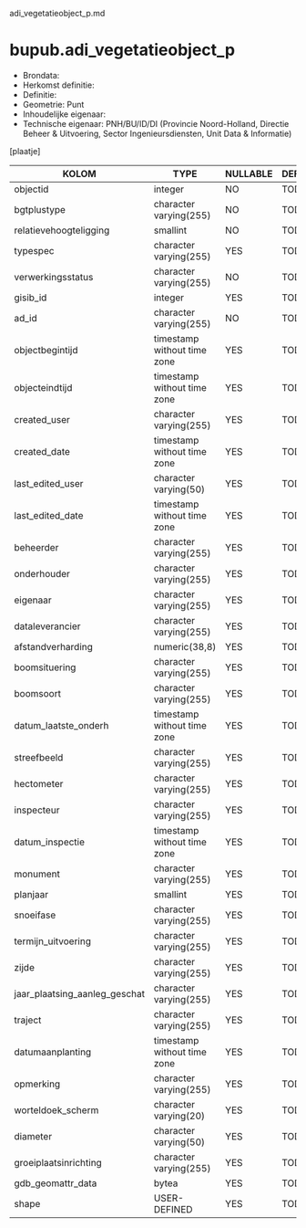 adi_vegetatieobject_p.md

# bupub.adi_vegetatieobject_p


* Brondata: 
* Herkomst definitie: 
* Definitie: 
* Geometrie: Punt
* Inhoudelijke eigenaar: 
* Technische eigenaar: PNH/BU/ID/DI (Provincie Noord-Holland, Directie Beheer & Uitvoering, Sector Ingenieursdiensten, Unit Data & Informatie)

[plaatje]


|KOLOM                            |TYPE                       |NULLABLE|DEFINITIE|
|------                           |----                       |-----   |-----    |
|objectid                         |integer                    |NO      |TODO|
|bgtplustype                      |character varying(255)     |NO      |TODO|
|relatievehoogteligging           |smallint                   |NO      |TODO|
|typespec                         |character varying(255)     |YES     |TODO|
|verwerkingsstatus                |character varying(255)     |NO      |TODO|
|gisib_id                         |integer                    |YES     |TODO|
|ad_id                            |character varying(255)     |NO      |TODO|
|objectbegintijd                  |timestamp without time zone|YES     |TODO|
|objecteindtijd                   |timestamp without time zone|YES     |TODO|
|created_user                     |character varying(255)     |YES     |TODO|
|created_date                     |timestamp without time zone|YES     |TODO|
|last_edited_user                 |character varying(50)      |YES     |TODO|
|last_edited_date                 |timestamp without time zone|YES     |TODO|
|beheerder                        |character varying(255)     |YES     |TODO|
|onderhouder                      |character varying(255)     |YES     |TODO|
|eigenaar                         |character varying(255)     |YES     |TODO|
|dataleverancier                  |character varying(255)     |YES     |TODO|
|afstandverharding                |numeric(38,8)              |YES     |TODO|
|boomsituering                    |character varying(255)     |YES     |TODO|
|boomsoort                        |character varying(255)     |YES     |TODO|
|datum_laatste_onderh             |timestamp without time zone|YES     |TODO|
|streefbeeld                      |character varying(255)     |YES     |TODO|
|hectometer                       |character varying(255)     |YES     |TODO|
|inspecteur                       |character varying(255)     |YES     |TODO|
|datum_inspectie                  |timestamp without time zone|YES     |TODO|
|monument                         |character varying(255)     |YES     |TODO|
|planjaar                         |smallint                   |YES     |TODO|
|snoeifase                        |character varying(255)     |YES     |TODO|
|termijn_uitvoering               |character varying(255)     |YES     |TODO|
|zijde                            |character varying(255)     |YES     |TODO|
|jaar_plaatsing_aanleg_geschat    |character varying(255)     |YES     |TODO|
|traject                          |character varying(255)     |YES     |TODO|
|datumaanplanting                 |timestamp without time zone|YES     |TODO|
|opmerking                        |character varying(255)     |YES     |TODO|
|worteldoek_scherm                |character varying(20)      |YES     |TODO|
|diameter                         |character varying(50)      |YES     |TODO|
|groeiplaatsinrichting            |character varying(255)     |YES     |TODO|
|gdb_geomattr_data                |bytea                      |YES     |TODO|
|shape                            |USER-DEFINED               |YES     |TODO|
